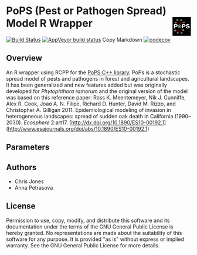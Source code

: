 # PoPS (Pest or Pathogen Spread) Model R Wrapper <img src="man/PoPS_Logo.png" align="right" width="10%" />

[![Build Status](https://travis-ci.org/ncsu-landscape-dynamics/rpops.svg?branch=package)](https://travis-ci.org/ncsu-landscape-dynamics/rpops)
[![AppVeyor build status](https://ci.appveyor.com/api/projects/status/github/ncsu-landscape-dynamics/rpops?branch=package&svg=true)](https://ci.appveyor.com/project/ncsu-landscape-dynamics/rpops)
 Copy Markdown
[![codecov](https://codecov.io/gh/ncsu-landscape-dynamics/rpops/branch/package/graph/badge.svg)](https://codecov.io/gh/ncsu-landscape-dynamics/rpops)
## Overview

An R wrapper using RCPP for the [PoPS C++ library](https://github.com/ncsu-landscape-dynamics/PoPShttps://github.com/ncsu-landscape-dynamics/PoPS). PoPs is a stochastic spread model of pests and pathogens in forest and agricultural landscapes. It has been generalized and new features added but was originally developed for *Phytophthora ramorum* and the original version of the model was based on this reference paper: Ross K. Meentemeyer, Nik J. Cunniffe, Alex R. Cook, Joao A. N. Filipe, Richard D. Hunter, David M. Rizzo, and Christopher A. Gilligan 2011. Epidemiological modeling of invasion in heterogeneous landscapes: spread of sudden oak death in California (1990–2030). *Ecosphere* 2:art17. [http://dx.doi.org/10.1890/ES10-00192.1] (http://www.esajournals.org/doi/abs/10.1890/ES10-00192.1) 

## Parameters



## Authors

* Chris Jones
* Anna Petrasova 

## License

Permission to use, copy, modify, and distribute this software and its documentation under the terms of the GNU General Public License is hereby granted. No representations are made about the suitability of this software for any purpose. It is provided "as is" without express or implied warranty. See the GNU General Public License for more details.
